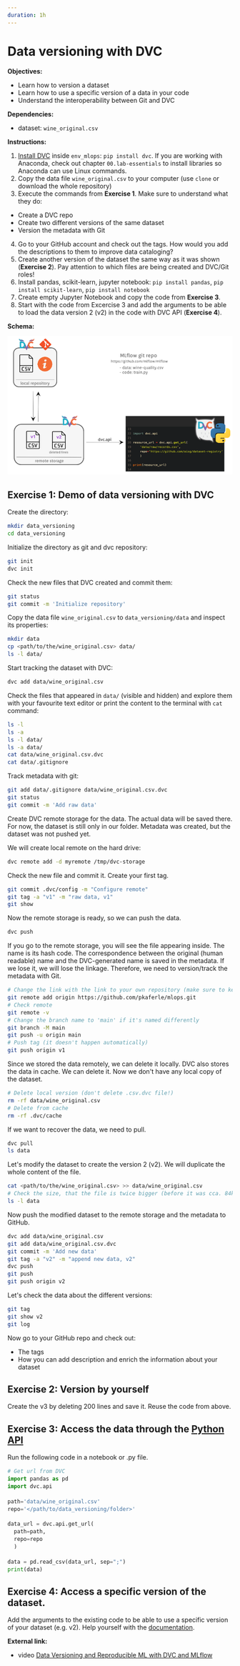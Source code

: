 ```yaml
---
duration: 1h
---
```

# Data versioning with DVC

**Objectives:**

- Learn how to version a dataset
- Learn how to use a specific version of a data in your code
- Understand the interoperability between Git and DVC

**Dependencies:**

- dataset: `wine_original.csv`

**Instructions:**

1. [Install DVC](https://dvc.org/doc/install) inside `env_mlops`: `pip install dvc`. If you are working with Anaconda, check out chapter `00.lab-essentials` to install libraries so Anaconda can use Linux commands.
2. Copy the data file `wine_original.csv` to your computer (use `clone` or download the whole repository)
3. Execute the commands from **Exercise 1**. Make sure to understand what they do:
  - Create a DVC repo
  - Create two different versions of the same dataset
  - Version the metadata with Git
4. Go to your GitHub account and check out the tags. How would you add the descriptions to them to improve data cataloging?
5. Create another version of the dataset the same way as it was shown (**Exercise 2**). Pay attention to which files are being created and DVC/Git roles!
6. Install pandas, scikit-learn, jupyter notebook:
`pip install pandas`, `pip install scikit-learn`, `pip install notebook`
7. Create empty Jupyter Notebook and copy the code from **Exercise 3**.
7. Start with the code from Excercise 3 and add the arguments to be able to load the data version 2 (v2) in the code with DVC API (**Exercise 4**).

**Schema:**

![Lab work](./assets/lab_schema.png)

## Exercise 1: Demo of data versioning with DVC

Create the directory:

```bash
mkdir data_versioning
cd data_versioning
```

Initialize the directory as git and dvc repository:

```bash
git init
dvc init
```

Check the new files that DVC created and commit them:

```bash
git status
git commit -m 'Initialize repository'
```

Copy the data file `wine_original.csv` to `data_versioning/data` and inspect its properties:

```bash
mkdir data
cp <path/to/the/wine_original.csv> data/
ls -l data/
```

Start tracking the dataset with DVC:

```bash
dvc add data/wine_original.csv
```

Check the files that appeared in `data/` (visible and hidden) and explore them with your favourite text editor or print the content to the terminal with `cat` command:

```bash
ls -l
ls -a
ls -l data/
ls -a data/
cat data/wine_original.csv.dvc
cat data/.gitignore
```

Track metadata with git:

```bash
git add data/.gitignore data/wine_original.csv.dvc
git status
git commit -m 'Add raw data'
```

Create DVC remote storage for the data. The actual data will be saved there.
For now, the dataset is still only in our folder. Metadata was created, but the dataset was
not pushed yet.

We will create local remote on the hard drive:

```bash
dvc remote add -d myremote /tmp/dvc-storage
```

Check the new file and commit it. Create your first tag.  

```bash
git commit .dvc/config -m "Configure remote"
git tag -a "v1" -m "raw data, v1"
git show
```

Now the remote storage is ready, so we can push the data.

```bash
dvc push
```

If you go to the remote storage, you will see the file appearing inside. The name is its hash code.
The correspondence between the original (human readable) name and the DVC-generated name is saved in the metadata. If we lose it, we will lose the linkage. Therefore, we need to version/track the metadata with Git.

```bash
# Change the link with the link to your own repository (make sure to keep .git at the end!)
git remote add origin https://github.com/pkaferle/mlops.git
# Check remote
git remote -v
# Change the branch name to 'main' if it's named differently
git branch -M main
git push -u origin main
# Push tag (it doesn't happen automatically)
git push origin v1
```

Since we stored the data remotely, we can delete it locally.
DVC also stores the data in cache. We can delete it. Now we don't have any local copy of the dataset.

```bash
# Delete local version (don't delete .csv.dvc file!)
rm -rf data/wine_original.csv
# Delete from cache
rm -rf .dvc/cache
```

If we want to recover the data, we need to pull.

```bash
dvc pull
ls data
```

Let's modify the dataset to create the version 2 (v2). We will duplicate the whole content of the file.

```bash
cat <path/to/the/wine_original.csv> >> data/wine_original.csv
# Check the size, that the file is twice bigger (before it was cca. 84kB)
ls -l data
```

Now push the modified dataset to the remote storage and the metadata to GitHub.

```bash
dvc add data/wine_original.csv
git add data/wine_original.csv.dvc
git commit -m 'Add new data'   
git tag -a "v2" -m "append new data, v2"  
dvc push
git push
git push origin v2
```

Let's check the data about the different versions:

```bash
git tag
git show v2
git log
```

Now go to your GitHub repo and check out:

- The tags
- How you can add description and enrich the information about your dataset

## Exercise 2: Version by yourself

Create the v3 by deleting 200 lines and save it. Reuse the code from above.

## Exercise 3: Access the data through the [Python API](https://dvc.org/doc/api-reference)

Run the following code in a notebook or .py file.

```python
# Get url from DVC
import pandas as pd
import dvc.api

path='data/wine_original.csv'
repo='</path/to/data_versioning/folder>'

data_url = dvc.api.get_url(
  path=path,
  repo=repo
  )

data = pd.read_csv(data_url, sep=";")
print(data)
```

## Exercise 4: Access a specific version of the dataset.

Add the arguments to the existing code to be able to use a specific version of your dataset (e.g. v2). Help yourself with the [documentation](https://dvc.org/doc/api-reference/get_url).

**External link:**

- video [Data Versioning and Reproducible ML with DVC and MLflow](https://www.youtube.com/watch?v=W2DvpCYw22o)
